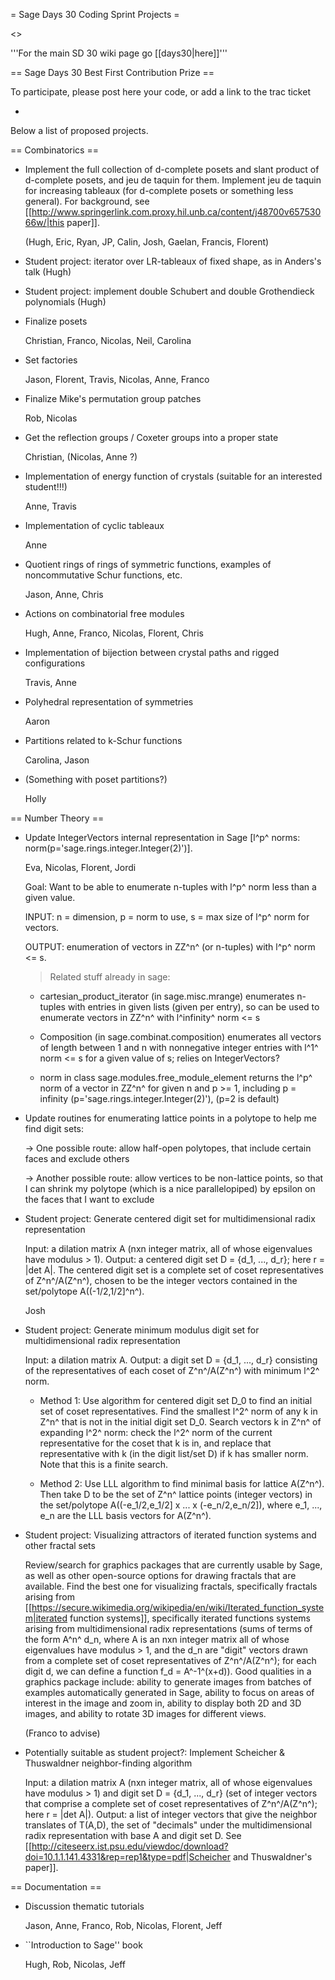 = Sage Days 30 Coding Sprint Projects =

<<TableOfContents>>


'''For the main SD 30 wiki page go [[days30|here]]'''

== Sage Days 30 Best First Contribution Prize ==

To participate, please post here your code, or add a link to the trac ticket

 - 


Below a list of proposed projects.

== Combinatorics ==

* Implement the full collection of d-complete posets and slant product of d-complete posets, and jeu de taquin for them.  Implement jeu de taquin for increasing tableaux (for d-complete posets or something less general).  For background, see 
[[http://www.springerlink.com.proxy.hil.unb.ca/content/j48700v65753066w/|this paper]].

  (Hugh, Eric, Ryan, JP, Calin, Josh, Gaelan, Francis, Florent)

* Student project: iterator over LR-tableaux of fixed shape, as in Anders's talk (Hugh)

* Student project: implement double Schubert and double Grothendieck polynomials (Hugh)

* Finalize posets

  Christian, Franco, Nicolas, Neil, Carolina

* Set factories

  Jason, Florent, Travis, Nicolas, Anne, Franco

* Finalize Mike's permutation group patches

  Rob, Nicolas

* Get the reflection groups / Coxeter groups into a proper state

  Christian, (Nicolas, Anne ?)

* Implementation of energy function of crystals (suitable for an interested student!!!)

  Anne, Travis

* Implementation of cyclic tableaux

  Anne

* Quotient rings of rings of symmetric functions, examples of noncommutative Schur functions, etc.

  Jason, Anne, Chris

* Actions on combinatorial free modules

  Hugh, Anne, Franco, Nicolas, Florent, Chris

* Implementation of bijection between crystal paths and rigged configurations

   Travis, Anne

* Polyhedral representation of symmetries

  Aaron

* Partitions related to k-Schur functions

  Carolina, Jason

* (Something with poset partitions?)

  Holly

== Number Theory ==

* Update IntegerVectors internal representation in Sage [l^p^ norms: norm(p='sage.rings.integer.Integer(2)')].

  Eva, Nicolas, Florent, Jordi

  Goal: Want to be able to enumerate n-tuples with l^p^ norm less than a given value.  

  INPUT: n = dimension, p = norm to use, s = max size of l^p^ norm for vectors.  

  OUTPUT: enumeration of vectors in ZZ^n^ (or n-tuples) with l^p^ norm <= s.


  > Related stuff already in sage:

    - cartesian_product_iterator (in sage.misc.mrange) enumerates n-tuples with entries in given lists (given per entry), so can be used to enumerate vectors in ZZ^n^ with l^infinity^ norm <= s

    - Composition (in sage.combinat.composition) enumerates all vectors of length between 1 and n with nonnegative integer entries with l^1^ norm <= s for a given value of s; relies on IntegerVectors?

    - norm in class sage.modules.free_module_element returns the l^p^ norm of a vector in ZZ^n^ for given n and p >= 1, including p = infinity (p='sage.rings.integer.Integer(2)'), (p=2 is default)

* Update routines for enumerating lattice points in a polytope to help me find digit sets:

  -> One possible route: allow half-open polytopes, that include certain faces and exclude others

  -> Another possible route: allow vertices to be non-lattice points, so that I can shrink my polytope (which is a nice parallelopiped) by epsilon on the faces that I want to exclude


* Student project: Generate centered digit set for multidimensional radix representation

  Input: a dilation matrix A (nxn integer matrix, all of whose eigenvalues have modulus > 1).  Output: a centered digit set D = {d_1, ..., d_r}; here r = |det A|.  The centered digit set is a complete set of coset representatives of Z^n^/A(Z^n^), chosen to be the integer vectors contained in the set/polytope A((-1/2,1/2]^n^).

  Josh

* Student project: Generate minimum modulus digit set for multidimensional radix representation

  Input: a dilation matrix A.  Output: a digit set D = {d_1, ..., d_r} consisting of the representatives of each coset of Z^n^/A(Z^n^) with minimum l^2^ norm.

  - Method 1: Use algorithm for centered digit set D_0 to find an initial set of coset representatives.  Find the smallest l^2^ norm of any k in Z^n^ that is not in the initial digit set D_0.  Search vectors k in Z^n^ of expanding l^2^ norm: check the l^2^ norm of the current representative for the coset that k is in, and replace that representative with k (in the digit list/set D) if k has smaller norm.  Note that this is a finite search.

  - Method 2: Use LLL algorithm to find minimal basis for lattice A(Z^n^).  Then take D to be the set of Z^n^ lattice points (integer vectors) in the set/polytope A((-e_1/2,e_1/2] x ... x (-e_n/2,e_n/2]), where e_1, ..., e_n are the LLL basis vectors for A(Z^n^).

* Student project: Visualizing attractors of iterated function systems and other fractal sets

  Review/search for graphics packages that are currently usable by Sage, as well as other open-source options for drawing fractals that are available.  Find the best one for visualizing fractals, specifically fractals arising from [[https://secure.wikimedia.org/wikipedia/en/wiki/Iterated_function_system|iterated function systems]], specifically iterated functions systems arising from multidimensional radix representations (sums of terms of the form A^n^ d_n, where A is an nxn integer matrix all of whose eigenvalues have modulus > 1, and the d_n are "digit" vectors drawn from a complete set of coset representatives of Z^n^/A(Z^n^); for each digit d, we can define a function f_d = A^-1^(x+d)).  Good qualities in a graphics package include: ability to generate images from batches of examples automatically generated in Sage, ability to focus on areas of interest in the image and zoom in, ability to display both 2D and 3D images, and ability to rotate 3D images for different views.

  (Franco to advise)

* Potentially suitable as student project?: Implement Scheicher & Thuswaldner neighbor-finding algorithm

  Input: a dilation matrix A (nxn integer matrix, all of whose eigenvalues have modulus > 1) and digit set D = {d_1, ..., d_r} (set of integer vectors that comprise a complete set of coset representatives of Z^n^/A(Z^n^); here r = |det A|).  Output: a list of integer vectors that give the neighbor translates of T(A,D), the set of "decimals" under the multidimensional radix representation with base A and digit set D.  See [[http://citeseerx.ist.psu.edu/viewdoc/download?doi=10.1.1.141.4331&rep=rep1&type=pdf|Scheicher and Thuswaldner's paper]].

== Documentation ==

* Discussion thematic tutorials

  Jason, Anne, Franco, Rob, Nicolas, Florent, Jeff

* ``Introduction to Sage'' book

  Hugh, Rob, Nicolas, Jeff
